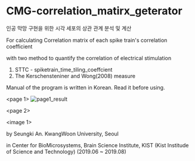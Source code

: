 # CMG-correlation_matirx_geterator

인공 막망 구현을 위한 시각 세포의 상관 관계 분석 및 계산 

For calculating Correlation matrix of each spike train's correlation coefficient

with two method to quantify the correlation of electrical stimulation
  1) STTC - spiketrain_time_tiling_coeffcient
  2) The Kerschensteniner and Wong(2008) measure
 
Manual of the program is written in Korean. Read it before using.

<page 1>
![page1_result](https://user-images.githubusercontent.com/55059074/64491775-242fe200-d2a7-11e9-8f0f-d089ce7e4fc6.JPG)

<page 2>


<image 1>


by Seungki An.
KwangWoon University, Seoul


in Center for BioMicrosystems, Brain Science Institute,
 KIST (Kist Institude of Science and Technology) (2019.06 ~ 2019.08)
